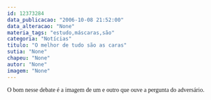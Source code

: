 ```yaml
---
id: 12373284
data_publicacao: "2006-10-08 21:52:00"
data_alteracao: "None"
materia_tags: "estudo,máscaras,são"
categoria: "Notícias"
titulo: "O melhor de tudo são as caras"
sutia: "None"
chapeu: "None"
autor: "None"
imagem: "None"
---
```

<p><FONT face=Verdana>O bom nesse debate é a imagem de um e outro que ouve a pergunta do adversário.</FONT> </p>

